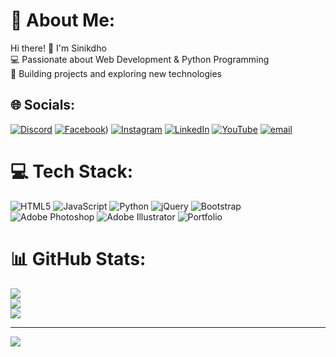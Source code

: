 # 💫 About Me:
 Hi there! 👋 I'm Sinikdho  <br>💻 Passionate about Web Development & Python Programming  <br>🚀 Building projects and exploring new technologies 


## 🌐 Socials:
[![Discord](https://img.shields.io/badge/Discord-%237289DA.svg?logo=discord&logoColor=white)](https://discord.gg/https://discord.gg/mdKmM5n3) [![Facebook](https://img.shields.io/badge/Facebook-%231877F2.svg?logo=Facebook&logoColor=white)]([https://facebook.com/Sinikdho12)) [![Instagram](https://img.shields.io/badge/Instagram-%23E4405F.svg?logo=Instagram&logoColor=white)](https://instagram.com/https://www.instagram.com/mdsinikdhomahmud/) [![LinkedIn](https://img.shields.io/badge/LinkedIn-%230077B5.svg?logo=linkedin&logoColor=white)](https://linkedin.com/in/md-ferdousmahmud) [![YouTube](https://img.shields.io/badge/YouTube-%23FF0000.svg?logo=YouTube&logoColor=white)](https://youtube.com/@codebysm) [![email](https://img.shields.io/badge/Email-D14836?logo=gmail&logoColor=white)](mailto:mdsinikdho94@gmail.com) 

# 💻 Tech Stack:
![HTML5](https://img.shields.io/badge/html5-%23E34F26.svg?style=for-the-badge&logo=html5&logoColor=white) ![JavaScript](https://img.shields.io/badge/javascript-%23323330.svg?style=for-the-badge&logo=javascript&logoColor=%23F7DF1E) ![Python](https://img.shields.io/badge/python-3670A0?style=for-the-badge&logo=python&logoColor=ffdd54) ![jQuery](https://img.shields.io/badge/jquery-%230769AD.svg?style=for-the-badge&logo=jquery&logoColor=white) ![Bootstrap](https://img.shields.io/badge/bootstrap-%238511FA.svg?style=for-the-badge&logo=bootstrap&logoColor=white) ![Adobe Photoshop](https://img.shields.io/badge/adobe%20photoshop-%2331A8FF.svg?style=for-the-badge&logo=adobe%20photoshop&logoColor=white) ![Adobe Illustrator](https://img.shields.io/badge/adobe%20illustrator-%23FF9A00.svg?style=for-the-badge&logo=adobe%20illustrator&logoColor=white) ![Portfolio](https://img.shields.io/badge/Portfolio-%23000000.svg?style=for-the-badge&logo=firefox&logoColor=#FF7139)
# 📊 GitHub Stats:
![](https://github-readme-stats.vercel.app/api?username=mdsinikdho12&theme=dark&hide_border=false&include_all_commits=false&count_private=false)<br/>
![](https://github-readme-streak-stats.herokuapp.com/?user=mdsinikdho12&theme=dark&hide_border=false)<br/>
![](https://github-readme-stats.vercel.app/api/top-langs/?username=mdsinikdho12&theme=dark&hide_border=false&include_all_commits=false&count_private=false&layout=compact)

---
[![](https://visitcount.itsvg.in/api?id=mdsinikdho12&icon=0&color=0)](https://visitcount.itsvg.in)

<!-- Proudly created with GPRM ( https://gprm.itsvg.in ) -->
